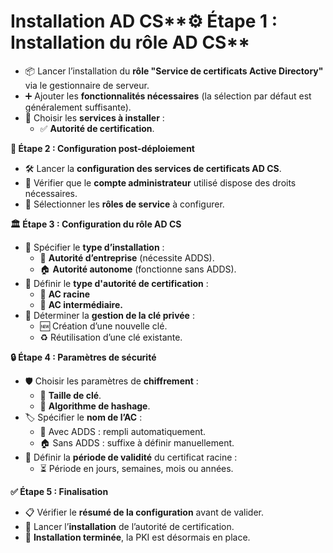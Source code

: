 # Installation AD CS**⚙️ Étape 1 : Installation du rôle AD CS**

- 📦 Lancer l’installation du **rôle "Service de certificats Active Directory"** via le gestionnaire de serveur.
- ➕ Ajouter les **fonctionnalités nécessaires** (la sélection par défaut est généralement suffisante).
- 🧩 Choisir les **services à installer** :
  - ✅ **Autorité de certification**.

**🧰 Étape 2 : Configuration post-déploiement**

- 🛠️ Lancer la **configuration des services de certificats AD CS**.
- 👤 Vérifier que le **compte administrateur** utilisé dispose des droits nécessaires.
- 🎯 Sélectionner les **rôles de service** à configurer.



**🏛️ Étape 3 : Configuration du rôle AD CS**

- 🔧 Spécifier le **type d’installation** :
  - 🏢 **Autorité d’entreprise** (nécessite ADDS).
  - 🏠 **Autorité autonome** (fonctionne sans ADDS).
- 🧱 Définir le **type d'autorité de certification** :
  - 🌳 **AC racine**
  - 🌿 **AC intermédiaire.**
- 🔐 Déterminer la **gestion de la clé privée** :
  - 🆕 Création d’une nouvelle clé.
  - ♻️ Réutilisation d’une clé existante.



**🔒 Étape 4 : Paramètres de sécurité**

- 🛡️ Choisir les paramètres de **chiffrement** :
  - 🔑 **Taille de clé**.
  - 🧮 **Algorithme de hashage**.
- 🏷️ Spécifier le **nom de l’AC** :
  - 🏢 Avec ADDS : rempli automatiquement.
  - 🏠 Sans ADDS : suffixe à définir manuellement.
- 📆 Définir la **période de validité** du certificat racine :
  - ⏳ Période en jours, semaines, mois ou années.

**✅ Étape 5 : Finalisation**

- 📋 Vérifier le **résumé de la configuration** avant de valider.
- 🏁 Lancer l’**installation** de l’autorité de certification.
- 🎉 **Installation terminée**, la PKI est désormais en place.
